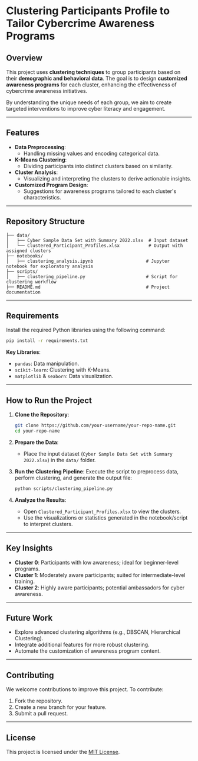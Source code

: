 # Clustering Participants Profile to Tailor Cybercrime Awareness Programs

## Overview
This project uses **clustering techniques** to group participants based on their **demographic and behavioral data**. The goal is to design **customized awareness programs** for each cluster, enhancing the effectiveness of cybercrime awareness initiatives.

By understanding the unique needs of each group, we aim to create targeted interventions to improve cyber literacy and engagement.

---

## Features
- **Data Preprocessing**:
  - Handling missing values and encoding categorical data.
- **K-Means Clustering**:
  - Dividing participants into distinct clusters based on similarity.
- **Cluster Analysis**:
  - Visualizing and interpreting the clusters to derive actionable insights.
- **Customized Program Design**:
  - Suggestions for awareness programs tailored to each cluster's characteristics.

---

## Repository Structure
```plaintext
├── data/
│   ├── Cyber Sample Data Set with Summary 2022.xlsx  # Input dataset
│   └── Clustered_Participant_Profiles.xlsx           # Output with assigned clusters
├── notebooks/
│   ├── clustering_analysis.ipynb                    # Jupyter notebook for exploratory analysis
├── scripts/
│   ├── clustering_pipeline.py                       # Script for clustering workflow
├── README.md                                        # Project documentation
```

---

## Requirements
Install the required Python libraries using the following command:
```bash
pip install -r requirements.txt
```

**Key Libraries**:
- `pandas`: Data manipulation.
- `scikit-learn`: Clustering with K-Means.
- `matplotlib` & `seaborn`: Data visualization.

---

## How to Run the Project
1. **Clone the Repository**:
   ```bash
   git clone https://github.com/your-username/your-repo-name.git
   cd your-repo-name
   ```

2. **Prepare the Data**:
   - Place the input dataset (`Cyber Sample Data Set with Summary 2022.xlsx`) in the `data/` folder.

3. **Run the Clustering Pipeline**:
   Execute the script to preprocess data, perform clustering, and generate the output file:
   ```bash
   python scripts/clustering_pipeline.py
   ```

4. **Analyze the Results**:
   - Open `Clustered_Participant_Profiles.xlsx` to view the clusters.
   - Use the visualizations or statistics generated in the notebook/script to interpret clusters.

---

## Key Insights
- **Cluster 0**: Participants with low awareness; ideal for beginner-level programs.
- **Cluster 1**: Moderately aware participants; suited for intermediate-level training.
- **Cluster 2**: Highly aware participants; potential ambassadors for cyber awareness.

---

## Future Work
- Explore advanced clustering algorithms (e.g., DBSCAN, Hierarchical Clustering).
- Integrate additional features for more robust clustering.
- Automate the customization of awareness program content.

---

## Contributing
We welcome contributions to improve this project. To contribute:
1. Fork the repository.
2. Create a new branch for your feature.
3. Submit a pull request.

---

## License
This project is licensed under the [MIT License](LICENSE).

